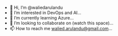 - 👋 Hi, I’m @waliedarulandu
- 👀 I’m interested in DevOps and AI...
- 🌱 I’m currently learning Azure...
- 💞️ I’m looking to collaborate on (watch this space)...
- 📫 How to reach me walied.arulandu@gmail.com...

<!---
waliedarulandu/waliedarulandu is a ✨ special ✨ repository because its `README.md` (this file) appears on your GitHub profile.
You can click the Preview link to take a look at your changes.
--->
